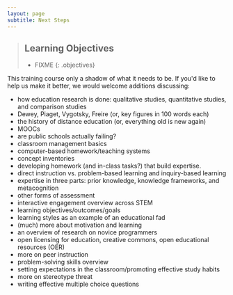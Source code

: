 ```yaml
---
layout: page
subtitle: Next Steps
---
```

> ## Learning Objectives
>
> * FIXME
{: .objectives}

This training course only a shadow of what it needs to be.
If you'd like to help us make it better,
we would welcome additions discussing:

* how education research is done: qualitative studies, quantitative studies, and comparison studies
* Dewey, Piaget, Vygotsky, Freire (or, key figures in 100 words each)
* the history of distance education (or, everything old is new again)
* MOOCs
* are public schools actually failing?
* classroom management basics
* computer-based homework/teaching systems
* concept inventories
* developing homework (and in-class tasks?) that build expertise.
* direct instruction vs. problem-based learning and inquiry-based learning
* expertise in three parts: prior knowledge, knowledge frameworks, and metacognition
* other forms of assessment
* interactive engagement overview across STEM
* learning objectives/outcomes/goals
* learning styles as an example of an educational fad
* (much) more about motivation and learning
* an overview of research on novice programmers
* open licensing for education, creative commons, open educational resources (OER)
* more on peer instruction
* problem-solving skills overview
* setting expectations in the classroom/promoting effective study habits
* more on stereotype threat
* writing effective multiple choice questions
